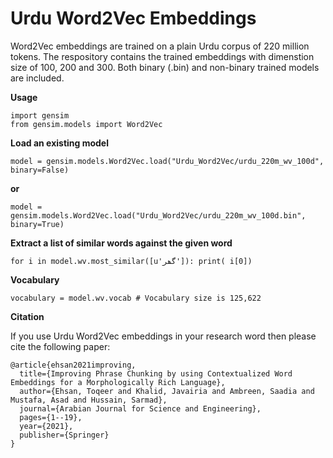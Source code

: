 # Urdu Word2Vec Embeddings

Word2Vec embeddings are trained on a plain Urdu corpus of 220 million tokens. The respository contains the trained embeddings with dimenstion size of 100, 200 and 300. Both binary (.bin) and non-binary trained models are included.

**Usage**
```
import gensim
from gensim.models import Word2Vec
```
**Load an existing model**
```
model = gensim.models.Word2Vec.load("Urdu_Word2Vec/urdu_220m_wv_100d", binary=False)
```
**or**
```
model = gensim.models.Word2Vec.load("Urdu_Word2Vec/urdu_220m_wv_100d.bin", binary=True)
```
**Extract a list of similar words against the given word**
```
for i in model.wv.most_similar([u'گھر']): print( i[0])
```
**Vocabulary**
```
vocabulary = model.wv.vocab # Vocabulary size is 125,622
```
**Citation**

If you use Urdu Word2Vec embeddings in your research word then please cite the following paper:
```
@article{ehsan2021improving,
  title={Improving Phrase Chunking by using Contextualized Word Embeddings for a Morphologically Rich Language},
  author={Ehsan, Toqeer and Khalid, Javairia and Ambreen, Saadia and Mustafa, Asad and Hussain, Sarmad},
  journal={Arabian Journal for Science and Engineering},
  pages={1--19},
  year={2021},
  publisher={Springer}
}
```
